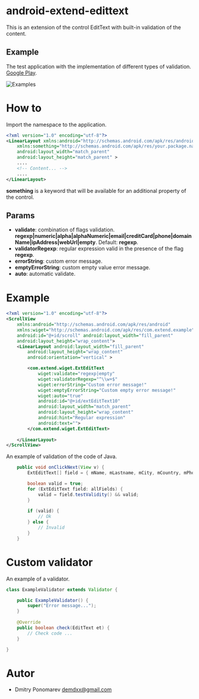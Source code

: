 android-extend-edittext
=======================

This is an extension of the control EditText with built-in validation of the content.

Example
-------

The test application with the implementation of different types of validation.
[Google Play](https://play.google.com/store/apps/details?id=com.extend.example).

![Examples](http://lh4.ggpht.com/zJ4KpsN1adE_adMkQ2-axJZKO8rOv9hRoMppPWAiHwmh0flJ_v3BqIMDhawf-sK7MMbX)

How to
======

Import the namespace to the application.

```xml
<?xml version="1.0" encoding="utf-8"?>
<LinearLayout xmlns:android="http://schemas.android.com/apk/res/android"
    xmlns:something="http://schemas.android.com/apk/res/your.package.name"
    android:layout_width="match_parent"
    android:layout_height="match_parent" >
    ....
    <!-- Content... -->
    ....
</LinearLayout>
```

**something** is a keyword that will be available for an additional property of the control.

Params
------

- **validate**: combination of flags validation. **regexp|numeric|alpha|alphaNumeric|email|creditCard|phone|domainName|ipAddress|webUrl|empty**. Default: **regexp**.
- **validatorRegexp**: regular expression valid in the presence of the flag **regexp**.
- **errorString**: custom error message.
- **emptyErrorString**: custom empty value error message.
- **auto**: automatic validate.

Example
=======

```xml
<?xml version="1.0" encoding="utf-8"?>
<ScrollView
    xmlns:android="http://schemas.android.com/apk/res/android"
    xmlns:wiget="http://schemas.android.com/apk/res/com.extend.example"
    android:id="@+id/scroll" android:layout_width="fill_parent"
    android:layout_height="wrap_content">
	<LinearLayout android:layout_width="fill_parent"
	    android:layout_height="wrap_content"
	    android:orientation="vertical" >

	    <com.extend.wiget.ExtEditText
	        wiget:validate="regexp|empty"
	        wiget:validatorRegexp="^\\w+$"
	        wiget:errorString="Custom error message!"
	        wiget:emptyErrorString="Custom empty error message!"
	        wiget:auto="true"
	        android:id="@+id/extEditText10"
	        android:layout_width="match_parent"
	        android:layout_height="wrap_content"
	        android:hint="Regular expression"
	        android:text="">
	    </com.extend.wiget.ExtEditText>
	
	</LinearLayout>
</ScrollView>
```

An example of validation of the code of Java.

```java
	public void onClickNext(View v) {
		ExtEditText[] field	= { mName, mLastname, mCity, mCountry, mPhone };

		boolean valid = true;
		for (ExtEditText field: allFields) {
			valid = field.testValidity() && valid;
		}
		
		if (valid) {
			// Ok
		} else {
			// Invalid
		}
	}
```

Custom validator
================

An example of a validator.

```java
class ExampleValidator extends Validator {

	public ExampleValidator() {
		super("Error message...");
	}
	
	@Override
	public boolean check(EditText et) {
		// Check code ...
	}

}
```

Autor
=====

 * Dmitry Ponomarev <demdxx@gmail.com>



